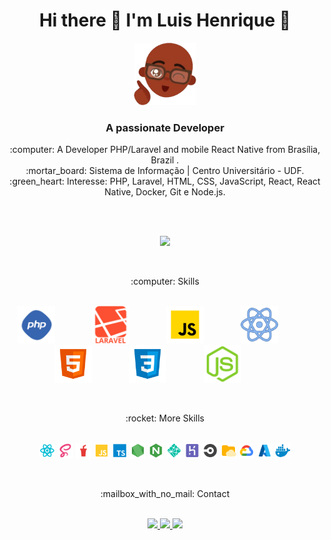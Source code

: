 <h1 align='center'>Hi there 👋 I'm Luis Henrique 💬</h1>
<p align='center'>
    <img width="100" height="100" src="./assets/luish.fw.png" title="JavaScript" alt="JavaScript">
</p>
<h3 align="center">A passionate Developer</h3>
<p align='center'>
   :computer: A Developer PHP/Laravel and mobile React Native from Brasília, Brazil .<br>
   :mortar_board: Sistema de Informação | Centro Universitário - UDF.<br>
   :green_heart: Interesse: PHP, Laravel, HTML, CSS, JavaScript, React, React Native, Docker, Git e Node.js.
</p>
<br>
<br>
<p align='center'>
  <a href="#"><img src="https://github-readme-stats.vercel.app/api?username=luishenriquelh&show_icons=true&count_private=true&theme=dark" width="350"></a>
</p>
<br>
<p align='center'>
  :computer: Skills <br><br>
</p>
<p align="center">
    <img height="60" src="./assets/2132470731553750209-512.png" title="JavaScript" alt="JavaScript">
    &nbsp;&nbsp;&nbsp;&nbsp;&nbsp;&nbsp;&nbsp;&nbsp;&nbsp;&nbsp;&nbsp;&nbsp;&nbsp;     
    <img height="60" src="https://raw.githubusercontent.com/devicons/devicon/master/icons/laravel/laravel-plain-wordmark.svg" title="JavaScript">
    &nbsp;&nbsp;&nbsp;&nbsp;&nbsp;&nbsp;&nbsp;&nbsp;&nbsp;&nbsp;&nbsp;&nbsp;&nbsp;  
    <img height="60" src="./assets/javascript.png" title="JavaScript" alt="JavaScript">
    &nbsp;&nbsp;&nbsp;&nbsp;&nbsp;&nbsp;&nbsp;&nbsp;&nbsp;&nbsp;&nbsp;&nbsp;&nbsp;       
    <img height="60" src="./assets/react.png" title="React" alt="React">
    &nbsp;&nbsp;&nbsp;&nbsp;&nbsp;&nbsp;&nbsp;&nbsp;&nbsp;&nbsp;&nbsp;&nbsp;&nbsp;  
    <img height="60" src="./assets/html.png" title="HTML" alt="HTML">
    &nbsp;&nbsp;&nbsp;&nbsp;&nbsp;&nbsp;&nbsp;&nbsp;&nbsp;&nbsp;&nbsp;&nbsp;&nbsp;
    <img height="60" src="./assets/css.png" title="CSS" alt="CSS">
     &nbsp;&nbsp;&nbsp;&nbsp;&nbsp;&nbsp;&nbsp;&nbsp;&nbsp;&nbsp;&nbsp;&nbsp;&nbsp;
    <img height="60" src="./assets/node-js-1174925.png" title="Node.js" alt="Node.js">
    &nbsp;&nbsp;&nbsp;&nbsp;&nbsp;&nbsp;&nbsp;&nbsp;&nbsp;&nbsp;&nbsp;&nbsp;&nbsp;
</p>
<br>
<p align='center'>
  :rocket: More Skills <br><br>
</p>
<p align="center">
<img src="https://github.com/PKief/vscode-material-icon-theme/blob/master/icons/react.svg" alt="react" width="25" height="25" />
<img src="https://github.com/PKief/vscode-material-icon-theme/blob/master/icons/sass.svg" alt="sass" width="25" height="25" />
<img src="https://github.com/PKief/vscode-material-icon-theme/blob/master/icons/gulp.svg" alt="gulp" width="25" height="25" />
<img src="https://github.com/PKief/vscode-material-icon-theme/blob/master/icons/javascript.svg" alt="javascript" width="25" height="25" />
<img src="https://github.com/PKief/vscode-material-icon-theme/blob/master/icons/typescript.svg" alt="typescript" width="25" height="25" />
<img src="https://github.com/PKief/vscode-material-icon-theme/blob/master/icons/nodejs_alt.svg" alt="nodejs" width="25" height="25" />
<img src="https://github.com/PKief/vscode-material-icon-theme/blob/master/icons/nginx.svg" alt="nginx" width="25" height="25" />
<img src="https://github.com/PKief/vscode-material-icon-theme/blob/master/icons/netlify.svg" alt="netlify" width="25" height="25" />
<img src="https://github.com/PKief/vscode-material-icon-theme/blob/master/icons/heroku.svg" alt="heroku" width="25" height="25" />
<img src="https://github.com/PKief/vscode-material-icon-theme/blob/master/icons/circleci_light.svg" alt="circleci" width="25" height="25" />
<img src="https://github.com/PKief/vscode-material-icon-theme/blob/master/icons/folder-aws.svg" alt="aws" width="25" height="25" />
<img src="https://github.com/PKief/vscode-material-icon-theme/blob/master/icons/gcp.svg" alt="gcp" width="25" height="25" />
<img src="https://github.com/PKief/vscode-material-icon-theme/blob/master/icons/azure.svg" alt="azure" width="25" height="25" />
<img src="https://github.com/PKief/vscode-material-icon-theme/blob/master/icons/docker.svg" alt="Docker" width="25" height="25" />
</p>
<br>
<p align='center'>
 :mailbox_with_no_mail: Contact <br><br>
</p>
<p align="center">
    <a href="mailto:luishenriquelh.luis.lhsn@gmail.com">
        <img src="https://img.shields.io/badge/gmail-D14836?&style=for-the-badge&logo=gmail&logoColor=white&link=mailto:luishenriquelh.luis.lhsn@gmail.com">
    </a>
    <a href="https://www.linkedin.com/in/luishenriquelh/">
    <img src="https://img.shields.io/badge/linkedin-%230077B5.svg?&style=for-the-badge&logo=linkedin&logoColor=white" />
  </a>
  <a href="https://instagram.com/luishenrique.sn">
    <img src="https://img.shields.io/badge/instagram-%23E4405F.svg?&style=for-the-badge&logo=instagram&logoColor=white" />        
  </a>
<p>

<!--
**luishenriquelh/luishenriquelh** is a ✨ _special_ ✨ repository because its `README.md` (this file) appears on your GitHub profile.

Here are some ideas to get you started:

- 🔭 I’m currently working on ...
- 🌱 I’m currently learning ...
- 👯 I’m looking to collaborate on ...
- 🤔 I’m looking for help with ...
- 💬 Ask me about ...
- 📫 How to reach me: ...
- 😄 Pronouns: ...
- ⚡ Fun fact: ...
-->
